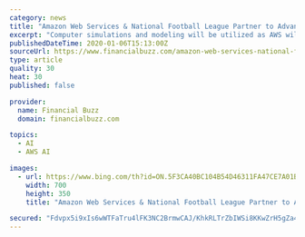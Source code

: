 ```yaml
---
category: news
title: "Amazon Web Services & National Football League Partner to Advance Player Health & Safety"
excerpt: "Computer simulations and modeling will be utilized as AWS will provide the league with quick and reliable data. The NFL and AWS will also work together to develop computer vision models utilizing Amazon SageMaker, Amazon Rekognition and Amazon SageMaker Ground Truth to detect concussions and identify what causes them."
publishedDateTime: 2020-01-06T15:13:00Z
sourceUrl: https://www.financialbuzz.com/amazon-web-services-national-football-league-partner-to-advance-player-health-safety/
type: article
quality: 30
heat: 30
published: false

provider:
  name: Financial Buzz
  domain: financialbuzz.com

topics:
  - AI
  - AWS AI

images:
  - url: https://www.bing.com/th?id=ON.5F3CA40BC104B54D46311FA47CE7A01B
    width: 700
    height: 350
    title: "Amazon Web Services & National Football League Partner to Advance Player Health & Safety"

secured: "Fdvpx5i9xIs6wWTFaTru4lFK3NC2BrmwCAJ/KhkRLTrZbIWSi8KKwZrH5gZa4VRr+cRGAOd3uL9iVN2Onj9FtiUCDZZzOlmb70bQ95CThjdufsuDloWmyfEhkBoJPu86pEe9py3a/qWNd/B/30IZ1B2DiQWFYe3er6/k7QMNUOn+eAUeElNlmmeU9TEKTsZF2jCTd8aMii53dRhhZoNN6zOQzSwS7TPd+i+Z0A0xN0NF5NM8os/BG2ZMNPF6KE78NJojvuwO2Xm++HdNfxzoTg==;b6HZGjQlHaPLcOs7pBwKeA=="
---
```


